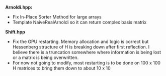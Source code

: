 **Arnoldi.hpp:**
- Fix In-Place Sorter Method for large arrays
- Template NaiveRealArnoldi so it can return complex basis matrix

**Shift.hpp**
- Fix the GPU restarting. Memory allocation and logic is correct but Hessenberg structure of H is breaking down after first reflection. I believe there is a truncation somewhere where information is being lost or a matrix is being overwritten.
- For now not going to modify, most restarting is to be done on 100 x 100 H matrices to bring them down to about 10 x 10
